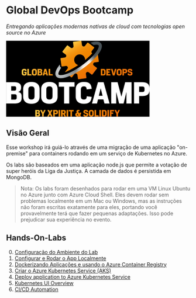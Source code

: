 # Global DevOps Bootcamp

*Entregando aplicações modernas nativas de cloud com tecnologias open source no Azure​*

![bootcamp logo](./labs/instructions/img/logo.jpg)

## Visão Geral

Esse workshop irá guiá-lo através de uma migração de uma aplicação "on-premise" para containers rodando em um serviço de Kubernetes no Azure.

Os labs são baseados em uma aplicação node.js que permite a votação de super heróis da Liga da Justiça. A camada de dados é persistida em MongoDB.

> Nota: Os labs foram desenhados para rodar em uma VM Linux Ubuntu no Azure junto com Azure Cloud Shell. Eles devem rodar sem problemas localmente em um Mac ou Windows, mas as instruções não foram escritas exatamente para eles, portando você provavelmente terá que fazer pequenas adaptações. Isso pode prejudicar sua experiência no evento.

## Hands-On-Labs

0. [Configuração do Ambiente do Lab](labs/instructions/00-lab-environment.md)
1. [Configurar e Rodar o App Localmente](labs/instructions/01-setup-app-local.md)
2. [Dockerizando Aplicações e usando o Azure Container Registry](labs/instructions/02-dockerize-apps.md)
3. [Criar o Azure Kubernetes Service (AKS)](labs/instructions/03-create-aks-cluster.md)
4. [Deploy application to Azure Kubernetes Service](labs/instructions/04-deploy-app-aks.md)
5. [Kubernetes UI Overview](labs/instructions/05-kubernetes-ui.md)
6. [CI/CD Automation](labs/instructions/06-cicd-brigade.md)